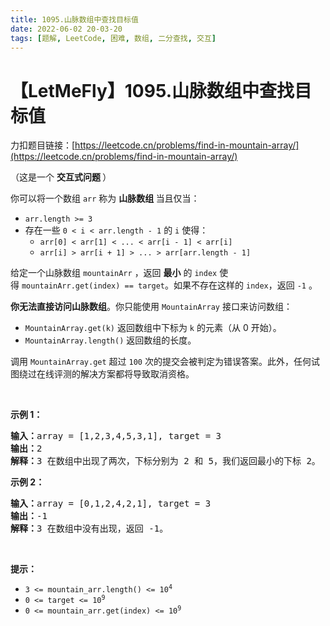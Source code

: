 ```yaml
---
title: 1095.山脉数组中查找目标值
date: 2022-06-02 20-03-20
tags: [题解, LeetCode, 困难, 数组, 二分查找, 交互]
---
```


# 【LetMeFly】1095.山脉数组中查找目标值

力扣题目链接：[https://leetcode.cn/problems/find-in-mountain-array/](https://leetcode.cn/problems/find-in-mountain-array/)

<p>（这是一个 <strong>交互式问题&nbsp;</strong>）</p>

<p>你可以将一个数组&nbsp;<code>arr</code>&nbsp;称为&nbsp;<strong>山脉数组&nbsp;</strong>当且仅当：</p>

<ul>
	<li><code>arr.length &gt;= 3</code></li>
	<li>存在一些&nbsp;<code>0 &lt; i &lt; arr.length - 1</code>&nbsp;的&nbsp;<code>i</code>&nbsp;使得：
	<ul>
		<li><code>arr[0] &lt; arr[1] &lt; ... &lt; arr[i - 1] &lt; arr[i]</code></li>
		<li><code>arr[i] &gt; arr[i + 1] &gt; ... &gt; arr[arr.length - 1]</code></li>
	</ul>
	</li>
</ul>

<p>给定一个山脉数组&nbsp;<code>mountainArr</code>&nbsp;，返回&nbsp;<strong>最小</strong> 的&nbsp;<code>index</code>&nbsp;使得&nbsp;<code>mountainArr.get(index) == target</code>。如果不存在这样的&nbsp;<code>index</code>，返回&nbsp;<code>-1</code>&nbsp;。</p>

<p><strong>你无法直接访问山脉数组</strong>。你只能使用&nbsp;<code>MountainArray</code>&nbsp;接口来访问数组：</p>

<ul>
	<li><code>MountainArray.get(k)</code>&nbsp;返回数组中下标为&nbsp;<code>k</code>&nbsp;的元素（从 0 开始）。</li>
	<li><code>MountainArray.length()</code>&nbsp;返回数组的长度。</li>
</ul>

<p>调用&nbsp;<code>MountainArray.get</code>&nbsp;超过&nbsp;<code>100</code>&nbsp;次的提交会被判定为错误答案。此外，任何试图绕过在线评测的解决方案都将导致取消资格。</p>

<ol>
</ol>

<p>&nbsp;</p>

<p><strong>示例 1：</strong></p>

<pre>
<strong>输入：</strong>array = [1,2,3,4,5,3,1], target = 3
<strong>输出：</strong>2
<strong>解释：</strong>3 在数组中出现了两次，下标分别为 2 和 5，我们返回最小的下标 2。</pre>

<p><strong>示例 2：</strong></p>

<pre>
<strong>输入：</strong>array = [0,1,2,4,2,1], target = 3
<strong>输出：</strong>-1
<strong>解释：</strong>3 在数组中没有出现，返回 -1。
</pre>

<p>&nbsp;</p>

<p><strong>提示：</strong></p>

<ul>
	<li><code>3 &lt;= mountain_arr.length() &lt;= 10<sup>4</sup></code></li>
	<li><code>0 &lt;= target &lt;= 10<sup>9</sup></code></li>
	<li><code>0 &lt;= mountain_arr.get(index) &lt;=&nbsp;10<sup>9</sup></code></li>
</ul>


    